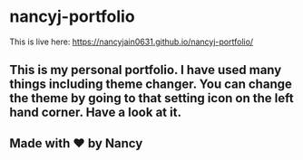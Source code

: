 # nancyj-portfolio
This is live here: https://nancyjain0631.github.io/nancyj-portfolio/

## This is my personal portfolio. I have used many things including theme changer. You can change the theme by going to that setting icon on the left hand corner. Have a look at it.


## Made with ❤️ by Nancy
